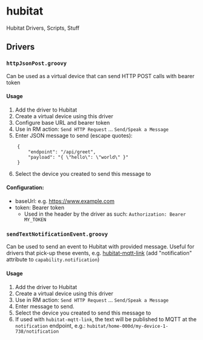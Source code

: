 # hubitat
Hubitat Drivers, Scripts, Stuff

## Drivers

### `httpJsonPost.groovy`
Can be used as a virtual device that can send HTTP POST calls with bearer token

#### Usage
1. Add the driver to Hubitat
2. Create a virtual device using this driver
3. Configure base URL and bearer token
4. Use in RM action: `Send HTTP Request` ... `Send/Speak a Message`
5. Enter JSON message to send (escape quotes):
```
    {
        "endpoint": "/api/greet",
        "payload": "{ \"hello\": \"world\" }"
    }
```
6. Select the device you created to send this message to

#### Configuration:
- baseUrl: e.g. https://www.example.com
- token: Bearer token
    - Used in the header by the driver as such: `Authorization: Bearer MY_TOKEN`

### `sendTextNotificationEvent.groovy`
Can be used to send an event to Hubitat with provided message. Useful for drivers that pick-up these events, e.g. [hubitat-mqtt-link](https://github.com/mydevbox/hubitat-mqtt-link) (add "notification" attribute to `capability.notification`)

#### Usage
1. Add the driver to Hubitat
2. Create a virtual device using this driver
3. Use in RM action: `Send HTTP Request` ... `Send/Speak a Message`
4. Enter message to send.
5. Select the device you created to send this message to
6. If used with `hubitat-mqtt-link`, the text will be published to MQTT at the `notification` endpoint, e.g.: `hubitat/home-000d/my-device-1-738/notification`
